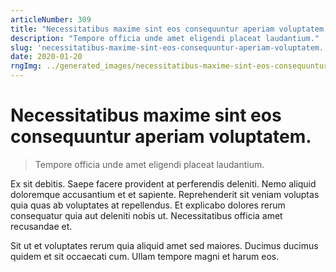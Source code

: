 ```yaml
---
articleNumber: 309
title: "Necessitatibus maxime sint eos consequuntur aperiam voluptatem."
description: "Tempore officia unde amet eligendi placeat laudantium."
slug: 'necessitatibus-maxime-sint-eos-consequuntur-aperiam-voluptatem.'
date: 2020-01-20
rngImg: ../generated_images/necessitatibus-maxime-sint-eos-consequuntur-aperiam-voluptatem..jpg
---
```


# Necessitatibus maxime sint eos consequuntur aperiam voluptatem.

> Tempore officia unde amet eligendi placeat laudantium.

Ex sit debitis. Saepe facere provident at perferendis deleniti. Nemo aliquid doloremque accusantium et et sapiente. Reprehenderit sit veniam voluptas quia quas ab voluptates at repellendus. Et explicabo dolores rerum consequatur quia aut deleniti nobis ut. Necessitatibus officia amet recusandae et.
 Sit ut et voluptates rerum quia aliquid amet sed maiores. Ducimus ducimus quidem et sit occaecati cum. Ullam tempore magni et harum eos.
